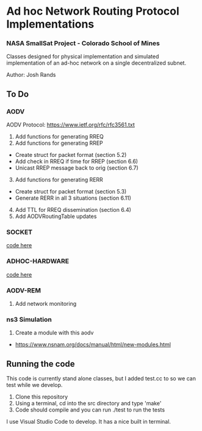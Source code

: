 # Ad hoc Network Routing Protocol Implementations

### NASA SmallSat Project - Colorado School of Mines

Classes designed for physical implementation and simulated implementation of an ad-hoc network on a single decentralized subnet.

Author: Josh Rands

## To Do

### AODV 

AODV Protocol: https://www.ietf.org/rfc/rfc3561.txt

1. Add functions for generating RREQ
2. Add functions for generating RREP
  - Create struct for packet format (section 5.2)
  - Add check in RREQ if time for RREP (section 6.6)
  - Unicast RREP message back to orig (section 6.7)
3. Add functions for generating RERR
  - Create struct for packet format (section 5.3)
  - Generate RERR in all 3 situations (section 6.11)
4. Add TTL for RREQ dissemination (section 6.4)
5. Add AODVRoutingTable updates 

### SOCKET
[code here](socket)

### ADHOC-HARDWARE
[code here](hardware)

### AODV-REM
1. Add network monitoring 

### ns3 Simulation
1. Create a module with this aodv
  - https://www.nsnam.org/docs/manual/html/new-modules.html

## Running the code

This code is currently stand alone classes, but I added test.cc to so we can test while we develop. 

1. Clone this repository 
2. Using a terminal, cd into the src directory and type 'make'
3. Code should compile and you can run ./test to run the tests

I use Visual Studio Code to develop. It has a nice built in terminal. 
